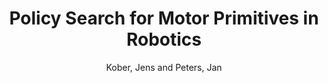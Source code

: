 ---
collection: journal
permalink: /publications/Kober2011ML
pubtype: journal 
title: "Policy Search for Motor Primitives in Robotics" 
author: "Kober, Jens and Peters, Jan" 
year: 2011
avenue: Machine Learning 
url:  
pages: 171--203 
code: http://jenskober.de/code.php 
video: https://youtu.be/cNyoMVZQdYM 
abstract: 
---